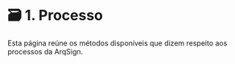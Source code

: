 # 🗃️ 1. Processo

Esta página reúne os métodos disponíveis que dizem respeito aos processos da ArqSign.
